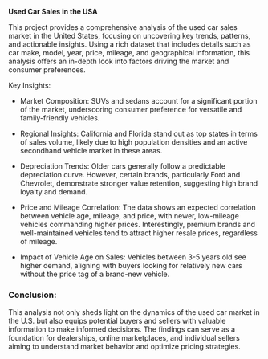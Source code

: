 **Used Car Sales in the USA**

This project provides a comprehensive analysis of the used car sales market in the United States, focusing on uncovering key trends, patterns, and actionable insights. Using a rich dataset that includes details such as car make, model, year, price, mileage, and geographical information, this analysis offers an in-depth look into factors driving the market and consumer preferences.

 Key Insights:

- Market Composition: SUVs and sedans account for a significant portion of the market, underscoring consumer preference for versatile and family-friendly vehicles.
  
- Regional Insights: California and Florida stand out as top states in terms of sales volume, likely due to high population densities and an active secondhand vehicle market in these areas.
  
- Depreciation Trends: Older cars generally follow a predictable depreciation curve. However, certain brands, particularly Ford and Chevrolet, demonstrate stronger value retention, suggesting high brand loyalty and demand.

- Price and Mileage Correlation: The data shows an expected correlation between vehicle age, mileage, and price, with newer, low-mileage vehicles commanding higher prices. Interestingly, premium brands and well-maintained vehicles tend to attract higher resale prices, regardless of mileage.

- Impact of Vehicle Age on Sales: Vehicles between 3-5 years old see higher demand, aligning with buyers looking for relatively new cars without the price tag of a brand-new vehicle.

### Conclusion:

This analysis not only sheds light on the dynamics of the used car market in the U.S. 
but also equips potential buyers and sellers with valuable information to make informed decisions. 
The findings can serve as a foundation for dealerships, online marketplaces, and individual sellers aiming to understand market behavior and optimize pricing strategies.



